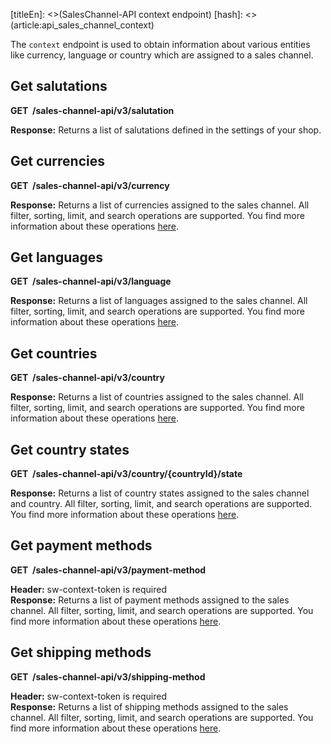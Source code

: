 [titleEn]: <>(SalesChannel-API context endpoint)
[hash]: <>(article:api_sales_channel_context)

The `context` endpoint is used to obtain information about various entities like currency, language or country which are assigned to a
sales channel.

## Get salutations

**GET  /sales-channel-api/v3/salutation**

**Response:** Returns a list of salutations defined in the settings of your shop.

## Get currencies

**GET  /sales-channel-api/v3/currency**

**Response:** Returns a list of currencies assigned to the sales channel.
All filter, sorting, limit, and search operations are supported.
You find more information about these operations [here](./../60-references-internals/10-core/130-dal.md).

## Get languages

**GET  /sales-channel-api/v3/language**

**Response:** Returns a list of languages assigned to the sales channel.
All filter, sorting, limit, and search operations are supported.
You find more information about these operations [here](./../60-references-internals/10-core/130-dal.md).

## Get countries

**GET  /sales-channel-api/v3/country**

**Response:** Returns a list of countries assigned to the sales channel.
All filter, sorting, limit, and search operations are supported.
You find more information about these operations [here](./../60-references-internals/10-core/130-dal.md).

## Get country states

**GET  /sales-channel-api/v3/country/{countryId}/state**

**Response:** Returns a list of country states assigned to the sales channel and country.
All filter, sorting, limit, and search operations are supported.
You find more information about these operations [here](./../60-references-internals/10-core/130-dal.md).

## Get payment methods

**GET  /sales-channel-api/v3/payment-method**

**Header:** sw-context-token is required  
**Response:** Returns a list of payment methods assigned to the sales channel.
All filter, sorting, limit, and search operations are supported.
You find more information about these operations [here](./../60-references-internals/10-core/130-dal.md).

## Get shipping methods

**GET  /sales-channel-api/v3/shipping-method**

**Header:** sw-context-token is required  
**Response:** Returns a list of shipping methods assigned to the sales channel.
All filter, sorting, limit, and search operations are supported.
You find more information about these operations [here](./../60-references-internals/10-core/130-dal.md).
